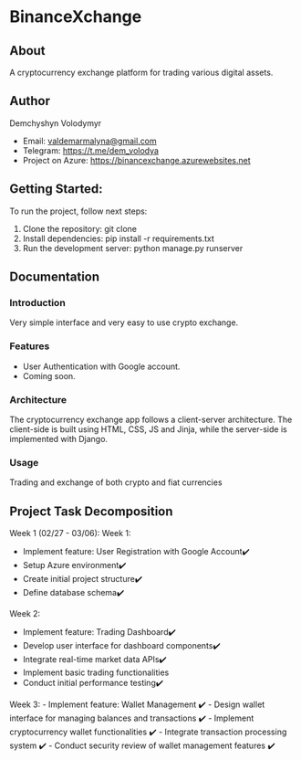 # BinanceXchange

## About
A cryptocurrency exchange platform for trading various digital assets.

## Author
Demchyshyn Volodymyr
- Email: valdemarmalyna@gmail.com
- Telegram: https://t.me/dem_volodya
- Project on Azure: https://binancexchange.azurewebsites.net

## Getting Started:
To run the project, follow next steps:

1. Clone the repository: git clone 
2. Install dependencies: pip install -r requirements.txt
3. Run the development server: python manage.py runserver


## Documentation
### Introduction
Very simple interface and very easy to use crypto exchange.

### Features
- User Authentication with Google account.
- Coming soon.

### Architecture
The cryptocurrency exchange app follows a client-server architecture. The client-side is built using HTML, CSS, JS and Jinja, while the server-side is implemented with Django.

### Usage
Trading and exchange of both crypto and fiat currencies

## Project Task Decomposition
Week 1 (02/27 - 03/06):️
Week 1:
   - Implement feature: User Registration with Google Account✔️
   - Setup Azure environment✔️
   - Create initial project structure✔️
   - Define database schema✔️

Week 2:
   - Implement feature: Trading Dashboard✔️
   - Develop user interface for dashboard components✔️
   - Integrate real-time market data APIs✔️
   - Implement basic trading functionalities
   - Conduct initial performance testing✔️

Week 3:
     - Implement feature: Wallet Management ✔️
     - Design wallet interface for managing balances and transactions ✔️
     - Implement cryptocurrency wallet functionalities ✔️
     - Integrate transaction processing system ✔️
     - Conduct security review of wallet management features ✔️
